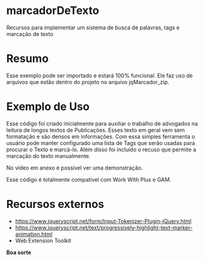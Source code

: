 # marcadorDeTexto
Recursos para implementar um sistema de busca de palavras, tags e marcação de texto

# Resumo

Esse exemplo pode ser importado e estará 100% funcional.
Ele faz uso de arquivos que estão dentro do projeto no arquivo jqMarcador_zip.

# Exemplo de Uso

Esse código foi criado inicialmente para auxiliar o trabalho de advogados na leitura de longos textos de Publicações.
Esses texto em geral vem sem formatação e são densos em informações.
Com essa simples ferramenta o usuário pode manter configurado uma lista de Tags que serão usadas para procurar o Texto e marcá-lo.
Além disso foi incluído o recuso que permite a marcação do texto manualmente.

No vídeo em anexo é possível ver uma demonstração.

Esse código é totalmente compatível com Work With Plus e GAM.

# Recursos externos

* https://www.jqueryscript.net/form/Input-Tokenizer-Plugin-jQuery.html
* https://www.jqueryscript.net/text/progressively-highlight-text-marker-animation.html
* Web Extension Toolkit 


**Boa sorte**
